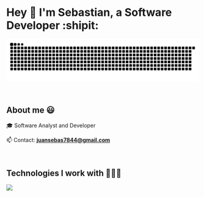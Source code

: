 <h1 align="left">Hey 👋  I'm Sebastian, a Software Developer :shipit: </h1> 

<p align = "center">
	<img src = "https://github.com/7oSkaaa/7oSkaaa/blob/output/github-contribution-grid-snake.svg?" alt = "Snake Game"/>
</p>

<div align="left">
<br>
<h2>About me 😃</h2>
<!--Intro start-->

<p align="left">
🎓 Software Analyst and Developer

📫 Contact: **juansebas7844@gmail.com**
<!--Intro end-->
  </p>
<br>

<h2 >Technologies I work with 👨🏻‍💻</h2>
<!--tech stack icons-->
<p align="left">
  <a href="https://skillicons.dev">
    <img src="https://skillicons.dev/icons?i=html,css,js,java,php,laravel,py,mysql,oracle,git,github,discord,vscode&perline=12" />
  </a>
</p>
<br>
